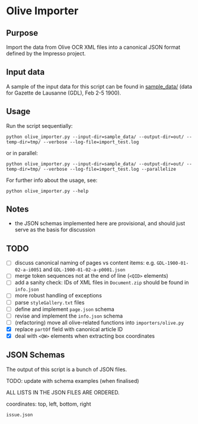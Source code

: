 # Olive Importer

## Purpose

Import the data from Olive OCR XML files into a canonical JSON format defined by the Impresso project.

## Input data

A sample of the input data for this script can be found in [sample_data/](sample_data/) (data for Gazette de Lausanne (GDL), Feb 2-5 1900).

## Usage

Run the script sequentially:

    python olive_importer.py --input-dir=sample_data/ --output-dir=out/ --temp-dir=tmp/ --verbose --log-file=import_test.log

or in parallel:

    python olive_importer.py --input-dir=sample_data/ --output-dir=out/ --temp-dir=tmp/ --verbose --log-file=import_test.log --parallelize

For further info about the usage, see:

    python olive_importer.py --help

## Notes

- the JSON schemas implemented here are provisional, and should just serve as the basis for discussion

## TODO

- [ ] discuss canonical naming of pages vs content items: e.g. `GDL-1900-01-02-a-i0051` and `GDL-1900-01-02-a-p0001.json`
- [ ] merge token sequences not at the end of line (`<QID>` elements)
- [ ] add a sanity check: IDs of XML files in `Document.zip` should be found in `info.json`
- [ ] more robust handling of exceptions
- [ ] parse `styleGallery.txt` files
- [ ] define and implement `page.json` schema
- [ ] revise and implement the `info.json` schema
- [ ] (refactoring) move all olive-related functions into `importers/olive.py`
- [x] replace `partOf` field with canonical article ID
- [x] deal with `<QW>` elements when extracting box coordinates

## JSON Schemas

The output of this script is a bunch of JSON files.

TODO: update with schema examples (when finalised)

ALL LISTS IN THE JSON FILES ARE ORDERED.

coordinates: top, left, bottom, right

`issue.json`
